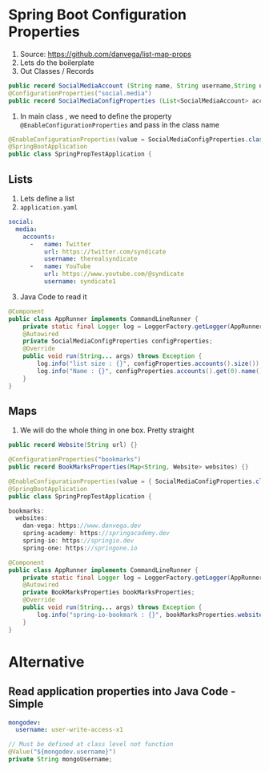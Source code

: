 # Spring Boot Configuration Properties

1. Source: https://github.com/danvega/list-map-props
1. Lets do the boilerplate
1. Out Classes / Records

```java
public record SocialMediaAccount (String name, String username,String url){}
@ConfigurationProperties("social.media")
public record SocialMediaConfigProperties (List<SocialMediaAccount> accounts){}
```
1. In main class , we need to define the property  `@EnableConfigurationProperties` and pass in the class name

```java
@EnableConfigurationProperties(value = SocialMediaConfigProperties.class)
@SpringBootApplication
public class SpringPropTestApplication {
```
## Lists

1. Lets define a list
2. `application.yaml`

```yaml
social:
  media:
    accounts:
      -   name: Twitter
          url: https://twitter.com/syndicate
          username: therealsyndicate
      -   name: YouTube
          url: https://www.youtube.com/@syndicate
          username: syndicate1
```

3. Java Code to read it

```java
@Component
public class AppRunner implements CommandLineRunner {
	private static final Logger log = LoggerFactory.getLogger(AppRunner.class);
	@Autowired
	private SocialMediaConfigProperties configProperties;
	@Override
	public void run(String... args) throws Exception {
		log.info("list size : {}", configProperties.accounts().size()); // 2
		log.info("Name : {}", configProperties.accounts().get(0).name()); // twitter
	}
}
```

## Maps

1. We will do the whole thing in one box. Pretty straight

```java
public record Website(String url) {}

@ConfigurationProperties("bookmarks")
public record BookMarksProperties(Map<String, Website> websites) {}

@EnableConfigurationProperties(value = { SocialMediaConfigProperties.class, BookMarksProperties.class })
@SpringBootApplication
public class SpringPropTestApplication {

bookmarks:
  websites:
    dan-vega: https://www.danvega.dev
    spring-academy: https://springacademy.dev
    spring-io: https://springio.dev
    spring-one: https://springone.io

@Component
public class AppRunner implements CommandLineRunner {
	private static final Logger log = LoggerFactory.getLogger(AppRunner.class);
	@Autowired
	private BookMarksProperties bookMarksProperties;
	@Override
	public void run(String... args) throws Exception {
		log.info("spring-io-bookmark : {}", bookMarksProperties.websites().get("spring-io").url()); // spring-io-bookmark : https://springio.dev
	}
}
```

# Alternative 

## Read application properties into Java Code - Simple

```yaml
mongodev:
  username: user-write-access-x1
```

```java
// Must be defined at class level not function
@Value("${mongodev.username}")
private String mongoUsername;
```
